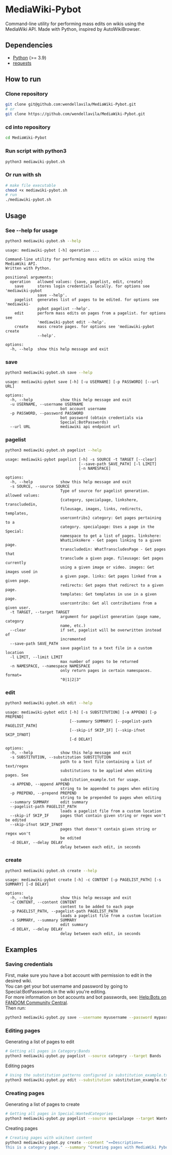 # MediaWiki-Pybot
Command-line utility for performing mass edits on wikis using the MediaWiki API. Made with Python, inspired by AutoWikiBrowser.

## Dependencies
* [Python](https://www.python.org/downloads/) (>= 3.9)
* [requests](https://pypi.org/project/requests/)

## How to run
### Clone repository
```sh
git clone git@github.com:wendellavila/MediaWiki-Pybot.git
# or
git clone https://github.com/wendellavila/MediaWiki-Pybot.git
```

### cd into repository
```sh
cd MediaWiki-Pybot
```
### Run script with python3
```sh
python3 mediawiki-pybot.sh
```
### Or run with sh
```sh
# make file executable
chmod +x mediawiki-pybot.sh
# run
./mediawiki-pybot.sh
```
## Usage
### See --help for usage
```sh
python3 mediawiki-pybot.sh --help
```
```
usage: mediawiki-pybot [-h] operation ...

Command-line utility for performing mass edits on wikis using the MediaWiki API.
Written with Python.

positional arguments:
  operation   allowed values: {save, pagelist, edit, create}
    save      stores login credentials locally. for options see 'mediawiki-pybot
              save --help'.
    pagelist  generates list of pages to be edited. for options see 'mediawiki-
              pybot pagelist --help'.
    edit      perform mass edits on pages from a pagelist. for options see
              'mediawiki-pybot edit --help'.
    create    mass create pages. for options see 'mediawiki-pybot create
              --help'.

options:
  -h, --help  show this help message and exit
```
### save
```sh
python3 mediawiki-pybot.sh save --help
```
```
usage: mediawiki-pybot save [-h] [-u USERNAME] [-p PASSWORD] [--url URL]

options:
  -h, --help            show this help message and exit
  -u USERNAME, --username USERNAME
                        bot account username
  -p PASSWORD, --password PASSWORD
                        bot password (obtain credentials via
                        Special:BotPasswords)
  --url URL             mediawiki api endpoint url
```
### pagelist
```sh
python3 mediawiki-pybot.sh pagelist --help
```
```
usage: mediawiki-pybot pagelist [-h] -s SOURCE -t TARGET [--clear]
                                [--save-path SAVE_PATH] [-l LIMIT]
                                [-n NAMESPACE]

options:
  -h, --help            show this help message and exit
  -s SOURCE, --source SOURCE
                        Type of source for pagelist generation. allowed values:
                        {category, specialpage, linkshere, transcludedin,
                        fileusage, images, links, redirects, templates,
                        usercontribs} category: Get pages pertaining to a
                        category. specialpage: Uses a page in the Special:
                        namespace to get a list of pages. linkshere:
                        WhatLinksHere - Get pages linking to a given page.
                        transcludedin: WhatTranscludesPage - Get pages that
                        transclude a given page. fileusage: Get pages currently
                        using a given image or video. images: Get images used in
                        a given page. links: Get pages linked from a given page.
                        redirects: Get pages that redirect to a given page.
                        templates: Get templates in use in a given page.
                        usercontribs: Get all contributions from a given user.
  -t TARGET, --target TARGET
                        argument for pagelist generation (page name, category
                        name, etc.)
  --clear               if set, pagelist will be overwritten instead of
                        incremented
  --save-path SAVE_PATH
                        save pagelist to a text file in a custom location
  -l LIMIT, --limit LIMIT
                        max number of pages to be returned
  -n NAMESPACE, --namespace NAMESPACE
                        only return pages in certain namespaces. format=
                        "0|1|2|3"
```
### edit
```sh
python3 mediawiki-pybot.sh edit --help
```
```
usage: mediawiki-pybot edit [-h] [-s SUBSTITUTION] [-a APPEND] [-p PREPEND]
                            [--summary SUMMARY] [--pagelist-path PAGELIST_PATH]
                            [--skip-if SKIP_IF] [--skip-ifnot SKIP_IFNOT]
                            [-d DELAY]

options:
  -h, --help            show this help message and exit
  -s SUBSTITUTION, --substitution SUBSTITUTION
                        path to a text file containing a list of text/regex
                        substitutions to be applied when editing pages. See
                        substitution_example.txt for usage.
  -a APPEND, --append APPEND
                        string to be appended to pages when editing
  -p PREPEND, --prepend PREPEND
                        string to be prepended to pages when editing
  --summary SUMMARY     edit summary
  --pagelist-path PAGELIST_PATH
                        loads a pagelist file from a custom location
  --skip-if SKIP_IF     pages that contain given string or regex won't be edited
  --skip-ifnot SKIP_IFNOT
                        pages that doesn't contain given string or regex won't
                        be edited
  -d DELAY, --delay DELAY
                        delay between each edit, in seconds
```
### create
```sh
python3 mediawiki-pybot.sh create --help
```
```
usage: mediawiki-pybot create [-h] -c CONTENT [-p PAGELIST_PATH] [-s SUMMARY] [-d DELAY]

options:
  -h, --help            show this help message and exit
  -c CONTENT, --content CONTENT
                        content to be added to each page
  -p PAGELIST_PATH, --pagelist-path PAGELIST_PATH
                        loads a pagelist file from a custom location
  -s SUMMARY, --summary SUMMARY
                        edit summary
  -d DELAY, --delay DELAY
                        delay between each edit, in seconds
```

## Examples
### Saving credentials
First, make sure you have a bot account with permission to edit in the desired wiki.<br>
You can get your bot username and password by going to Special:BotPasswords in the wiki you're editing.<br> For more information on bot accounts and bot passwords, see: [Help:Bots on FANDOM Community Central](https://community.fandom.com/wiki/Help:Bots).<br>
Then run:
```sh
python3 mediawiki-pybot.py save --username myusername --password mypassword --url https://mywiki.fandom.com/api.php
```
### Editing pages
Generating a list of pages to edit
```sh
# Getting all pages in Category:Bands
python3 mediawiki-pybot.py pagelist --source category --target Bands
```
Editing pages
```sh
# Using the substitution patterns configured in substitution_example.txt and appending a category to the page
python3 mediawiki-pybot.py edit --substitution substitution_example.txt --append "[[Category:My Edits]]" --summary "Editing pages with MediaWiki-Pybot"
```
### Creating pages
Generating a list of pages to create
```sh
# Getting all pages in Special:WantedCategories
python3 mediawiki-pybot.py pagelist --source specialpage --target WantedCategories
```
Creating pages
```sh
# Creating pages with wikitext content
python3 mediawiki-pybot.py create --content "==Description==
This is a category page." --summary "Creating pages with MediaWiki Pybot"
```